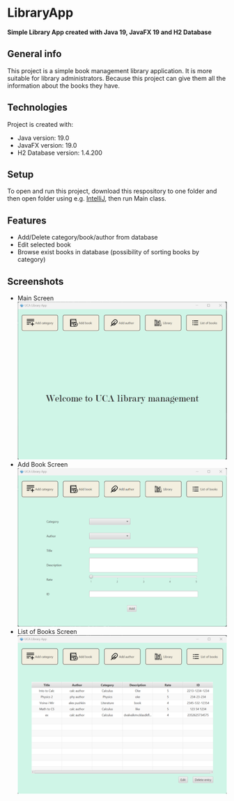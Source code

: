 # LibraryApp
**Simple Library App created with Java 19, JavaFX 19 and H2 Database**

## General info
This project is a simple book management library application. It is more suitable for library administrators. Because this project can give them all the information about the books they have.

## Technologies
Project is created with:
* Java version: 19.0
* JavaFX version: 19.0
* H2 Database version: 1.4.200

## Setup
To open and run this project, download this respository to one folder and then open folder using e.g. [IntelliJ](https://www.jetbrains.com/idea/), then run Main class.

## Features
* Add/Delete category/book/author from database
* Edit selected book
* Browse exist books in database (possibility of sorting books by category)

## Screenshots
* Main Screen
![Main screen](./images/mainScreen.png)
* Add Book Screen
![Add book screen](./images/addBook.png)
* List of Books Screen
![List of books screen](./images/booksView.png)
